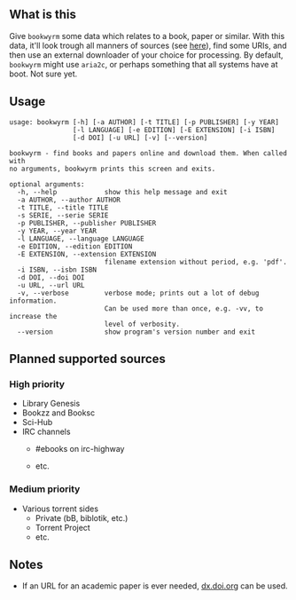 ## What is this
Give `bookwyrm` some data which relates to a book, paper or similar.
With this data, it'll look trough all manners of sources (see [here](#planned-supported-sources)),
find some URIs, and then use an external downloader of your choice for processing.
By default, `bookwyrm` might use `aria2c`,
or perhaps something that all systems have at boot.
Not sure yet.

## Usage
```
usage: bookwyrm [-h] [-a AUTHOR] [-t TITLE] [-p PUBLISHER] [-y YEAR]
                [-l LANGUAGE] [-e EDITION] [-E EXTENSION] [-i ISBN]
                [-d DOI] [-u URL] [-v] [--version]

bookwyrm - find books and papers online and download them. When called with
no arguments, bookwyrm prints this screen and exits.

optional arguments:
  -h, --help            show this help message and exit
  -a AUTHOR, --author AUTHOR
  -t TITLE, --title TITLE
  -s SERIE, --serie SERIE
  -p PUBLISHER, --publisher PUBLISHER
  -y YEAR, --year YEAR
  -l LANGUAGE, --language LANGUAGE
  -e EDITION, --edition EDITION
  -E EXTENSION, --extension EXTENSION
                        filename extension without period, e.g. 'pdf'.
  -i ISBN, --isbn ISBN
  -d DOI, --doi DOI
  -u URL, --url URL
  -v, --verbose         verbose mode; prints out a lot of debug information.
                        Can be used more than once, e.g. -vv, to increase the
                        level of verbosity.
  --version             show program's version number and exit
```

## Planned supported sources
### High priority
* Library Genesis
* Bookzz and Booksc
* Sci-Hub
* IRC channels
    - <p>#ebooks on irc-highway</p>
    - etc.
### Medium priority
* Various torrent sides
    - Private (bB, biblotik, etc.)
    - Torrent Project
    - etc.


## Notes
* If an URL for an academic paper is ever needed, [dx.doi.org](http://dx.doi.org) can be used.
